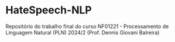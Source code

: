 # HateSpeech-NLP
Repositório do trabalho final do curso NF01221 - Processamento de Linguagem Natural (PLN) 2024/2 (Prof. Dennis Giovani Balreira)
